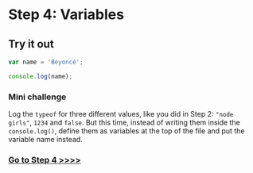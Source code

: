 # Step 4: Variables

## Try it out

```js
var name = 'Beyoncé';

console.log(name);
```

### Mini challenge

Log the `typeof` for three different values, like you did in Step 2: `"node girls"`, `1234` and `false`. But this time, instead of writing them inside the `console.log()`, define them as variables at the top of the file and put the variable name instead.

### [Go to Step 4 >>>>](https://github.com/node-girls/beginners-javascript/blob/master/step04.md)
